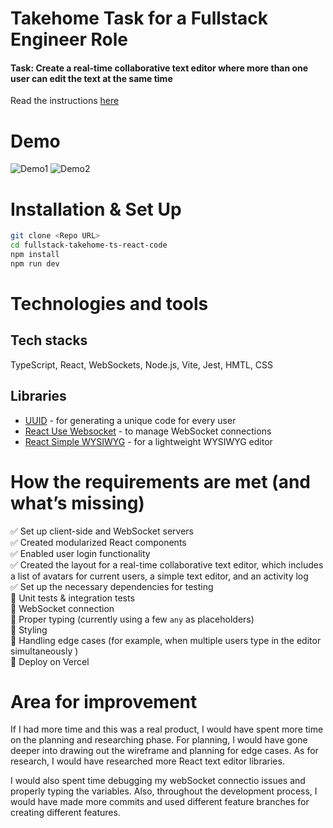 # Takehome Task for a Fullstack Engineer Role

#### Task: Create a real-time collaborative text editor where more than one user can edit the text at the same time

Read the instructions [here](https://github.com/RuxinZ/fullstack-takehome-ts-react-node/blob/main/INSTRUCTIONS.md)

# Demo

![Demo1](https://github.com/RuxinZ/fullstack-takehome-ts-react-node/assets/26369040/f07a0e0d-8ad3-41d2-b1a0-3b1c0ccb96e7)
![Demo2](https://github.com/RuxinZ/fullstack-takehome-ts-react-node/assets/26369040/5519bf00-de61-4250-be30-ee30da3d3ddf)

# Installation & Set Up

```bash
git clone <Repo URL>
cd fullstack-takehome-ts-react-code
npm install
npm run dev
```

# Technologies and tools

## Tech stacks

TypeScript, React, WebSockets, Node.js, Vite, Jest, HMTL, CSS

## Libraries

- [UUID](https://www.npmjs.com/package/uuid) - for generating a unique code for every user
- [React Use Websocket](https://www.npmjs.com/package/react-use-websocket) - to manage WebSocket connections
- [React Simple WYSIWYG](https://www.npmjs.com/package/react-simple-wysiwyg) - for a lightweight WYSIWYG editor

# How the requirements are met (and what’s missing)

✅ Set up client-side and WebSocket servers <br>
✅ Created modularized React components <br>
✅ Enabled user login functionality <br>
✅ Created the layout for a real-time collaborative text editor, which includes a list of avatars for current users, a simple text editor, and an activity log <br>
✅ Set up the necessary dependencies for testing <br>
🚧 Unit tests & integration tests <br>
🚧 WebSocket connection <br>
🚧 Proper typing (currently using a few `any` as placeholders) <br>
🚧 Styling <br>
🚧 Handling edge cases (for example, when multiple users type in the editor simultaneously ) <br>
🚧 Deploy on Vercel <br>

# Area for improvement

If I had more time and this was a real product, I would have spent more time on the planning and researching phase. For planning, I would have gone deeper into drawing out the wireframe and planning for edge cases. As for research, I would have researched more React text editor libraries.

I would also spent time debugging my webSocket connectio issues and properly typing the variables. Also, throughout the development process, I would have made more commits and used different feature branches for creating different features.
